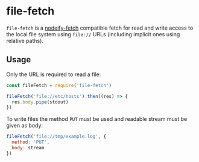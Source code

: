 # file-fetch

`file-fetch` is a [nodeify-fetch](https://www.npmjs.com/package/nodeify-fetch) compatible fetch for read and write access to the local file system using `file://` URLs (including
implicit ones using relative paths).

## Usage

Only the URL is required to read a file:

```js
const fileFetch = require('file-fetch')

fileFetch('file://etc/hosts').then((res) => {
  res.body.pipe(stdout)
})

```

To write files the method `PUT` must be used and readable stream must be given as body:

```js
fileFetch('file://tmp/example.log', {
  method: 'PUT',
  body: stream
})
```
